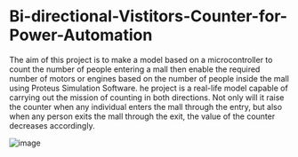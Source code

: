 # Bi-directional-Vistitors-Counter-for-Power-Automation
 The aim of this project is to make a model based on a microcontroller to count the number of people entering a mall then enable the required number of motors or engines based on the number of people inside the mall using Proteus Simulation Software. he project is a real-life model capable of carrying out the mission of counting in both directions. Not only will it raise the counter when any individual enters the mall through the entry, but also when any person exits the mall through the exit, the value of the counter decreases accordingly.
 
![image](https://user-images.githubusercontent.com/62660193/134738360-9f2ddac5-1de9-4bd3-8551-18420588b111.png)
